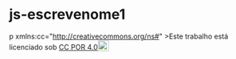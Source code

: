 # js-escrevenome1

p xmlns:cc="http://creativecommons.org/ns#" >Este trabalho está licenciado sob <a href="https://creativecommons.org/licenses/by/4.0/?ref=chooser-v1" target="_blank" rel="license noopener noreferrer" style="display:inline-block;" >CC POR 4.0<img style="height:22px!importante; margem-esquerda: 3px; vertical-align:text-bottom;" src="https://mirrors.creativecommons.org/presskit/icons/cc.svg?ref=chooser-v1" alt=""><img style="height:22px!important; margem-esquerda: 3px; vertical-align:text-bottom;" src="https://mirrors.creativecommons.org/presskit/icons/by.svg?ref=chooser-v1" alt=""></a></p>

